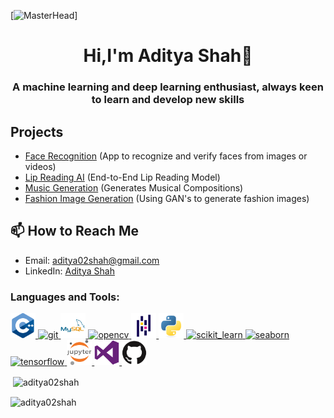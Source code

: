 [![MasterHead](https://www.livewireindia.com/blog/wp-content/uploads/2019/06/1_37ABKi4XeHkEWHxlF3LIog.gif)]
<h1 align="center">Hi,I'm Aditya Shah👋 </h1>
<h3 align="center">A machine learning and deep learning enthusiast, always keen to learn and develop new skills</h3>
  
## Projects
- <a href="https://github.com/aditya02shah/FaceRecognition">Face Recognition</a> (App to recognize and verify faces from images or videos)
- <a href="https://github.com/aditya02shah/LipReadingAI">Lip Reading AI</a> (End-to-End Lip Reading Model)
- <a href="https://github.com/aditya02shah/MusicGeneration">Music Generation</a> (Generates Musical Compositions) 
- <a href="https://github.com/aditya02shah/FashionImageGeneration">Fashion Image Generation</a> (Using GAN's to generate fashion images)
  
## 📫 How to Reach Me

- Email: aditya02shah@gmail.com
- LinkedIn: [Aditya Shah](https://www.linkedin.com/in/aditya-shah-151681267/)

<h3 align="left">Languages and Tools:</h3>
<p align="left">
  <a href="https://www.w3schools.com/cpp/" target="_blank" rel="noreferrer">
    <img src="https://raw.githubusercontent.com/devicons/devicon/master/icons/cplusplus/cplusplus-original.svg" alt="cplusplus" width="40" height="40"/>
  </a>
  <a href="https://git-scm.com/" target="_blank" rel="noreferrer">
    <img src="https://www.vectorlogo.zone/logos/git-scm/git-scm-icon.svg" alt="git" width="40" height="40"/>
  </a>
  <a href="https://www.mysql.com/" target="_blank" rel="noreferrer">
    <img src="https://raw.githubusercontent.com/devicons/devicon/master/icons/mysql/mysql-original-wordmark.svg" alt="mysql" width="40" height="40"/>
  </a>
  <a href="https://opencv.org/" target="_blank" rel="noreferrer">
    <img src="https://www.vectorlogo.zone/logos/opencv/opencv-icon.svg" alt="opencv" width="40" height="40"/>
  </a>
  <a href="https://pandas.pydata.org/" target="_blank" rel="noreferrer">
    <img src="https://raw.githubusercontent.com/devicons/devicon/2ae2a900d2f041da66e950e4d48052658d850630/icons/pandas/pandas-original.svg" alt="pandas" width="40" height="40"/>
  </a>
  <a href="https://www.python.org" target="_blank" rel="noreferrer">
    <img src="https://raw.githubusercontent.com/devicons/devicon/master/icons/python/python-original.svg" alt="python" width="40" height="40"/>
  </a>
  <a href="https://scikit-learn.org/" target="_blank" rel="noreferrer">
    <img src="https://upload.wikimedia.org/wikipedia/commons/0/05/Scikit_learn_logo_small.svg" alt="scikit_learn" width="40" height="40"/>
  </a>
  <a href="https://seaborn.pydata.org/" target="_blank" rel="noreferrer">
    <img src="https://seaborn.pydata.org/_images/logo-mark-lightbg.svg" alt="seaborn" width="40" height="40"/>
  </a>
  <a href="https://www.tensorflow.org" target="_blank" rel="noreferrer">
    <img src="https://www.vectorlogo.zone/logos/tensorflow/tensorflow-icon.svg" alt="tensorflow" width="40" height="40"/>
  </a>
  <a href="https://jupyter.org" target="_blank" rel="noreferrer">
    <img src="https://raw.githubusercontent.com/devicons/devicon/master/icons/jupyter/jupyter-original-wordmark.svg" alt="jupyter" width="40" height="40"/>
  </a>
  <a href="https://code.visualstudio.com" target="_blank" rel="noreferrer">
    <img src="https://raw.githubusercontent.com/devicons/devicon/master/icons/visualstudio/visualstudio-plain.svg" alt="vscode" width="40" height="40"/>
  </a>

  <a href="https://github.com" target="_blank" rel="noreferrer">
    <img src="https://raw.githubusercontent.com/devicons/devicon/master/icons/github/github-original.svg" alt="github" width="40" height="40"/>
  </a>
</p>





<p>&nbsp;<img align="center" src="https://github-readme-stats.vercel.app/api?username=aditya02shah&show_icons=true&locale=en" alt="aditya02shah" /></p>



<p><img align="center" src="https://github-readme-streak-stats.herokuapp.com/?user=aditya02shah&" alt="aditya02shah" /></p>
